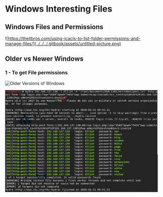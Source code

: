 # Windows Interesting Files

## Windows Files and Permissions

![https://theitbros.com/using-icacls-to-list-folder-permissions-and-manage-files/](../../../.gitbook/assets/untitled-picture.png)



## Older vs Newer Windows

### 1 - To get File permissions

![Older Versions of Windows](../../../.gitbook/assets/fp.png)

![newer versions of Windows](../../../.gitbook/assets/image%20%2855%29.png)

